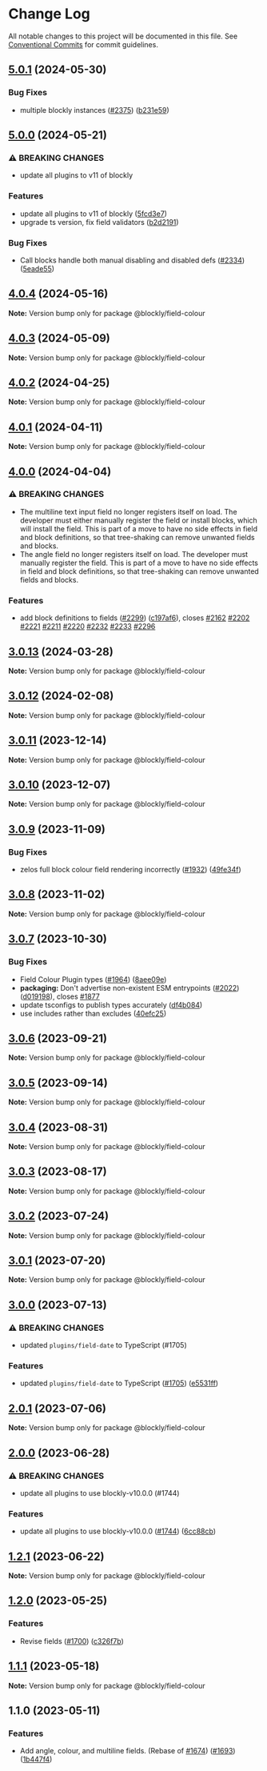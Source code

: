 # Change Log

All notable changes to this project will be documented in this file.
See [Conventional Commits](https://conventionalcommits.org) for commit guidelines.

## [5.0.1](https://github.com/google/blockly-samples/compare/@blockly/field-colour@5.0.0...@blockly/field-colour@5.0.1) (2024-05-30)


### Bug Fixes

* multiple blockly instances ([#2375](https://github.com/google/blockly-samples/issues/2375)) ([b231e59](https://github.com/google/blockly-samples/commit/b231e598f2f5f5b0abbfd01d981e35572ad50a26))



## [5.0.0](https://github.com/google/blockly-samples/compare/@blockly/field-colour@4.0.4...@blockly/field-colour@5.0.0) (2024-05-21)


### ⚠ BREAKING CHANGES

* update all plugins to v11 of blockly

### Features

* update all plugins to v11 of blockly ([5fcd3e7](https://github.com/google/blockly-samples/commit/5fcd3e7d53eaadffe9bda9a378b404d34b2f8be2))
* upgrade ts version, fix field validators ([b2d2191](https://github.com/google/blockly-samples/commit/b2d2191ff11b30347b33f95acf6e58f7ce54d004))


### Bug Fixes

* Call blocks handle both manual disabling and disabled defs ([#2334](https://github.com/google/blockly-samples/issues/2334)) ([5eade55](https://github.com/google/blockly-samples/commit/5eade55779c4022d14ad4472ff32c93c78199887))



## [4.0.4](https://github.com/google/blockly-samples/compare/@blockly/field-colour@4.0.3...@blockly/field-colour@4.0.4) (2024-05-16)

**Note:** Version bump only for package @blockly/field-colour





## [4.0.3](https://github.com/google/blockly-samples/compare/@blockly/field-colour@4.0.2...@blockly/field-colour@4.0.3) (2024-05-09)

**Note:** Version bump only for package @blockly/field-colour





## [4.0.2](https://github.com/google/blockly-samples/compare/@blockly/field-colour@4.0.1...@blockly/field-colour@4.0.2) (2024-04-25)

**Note:** Version bump only for package @blockly/field-colour





## [4.0.1](https://github.com/google/blockly-samples/compare/@blockly/field-colour@4.0.0...@blockly/field-colour@4.0.1) (2024-04-11)

**Note:** Version bump only for package @blockly/field-colour





## [4.0.0](https://github.com/google/blockly-samples/compare/@blockly/field-colour@3.0.13...@blockly/field-colour@4.0.0) (2024-04-04)


### ⚠ BREAKING CHANGES

* The multiline text input field no longer registers itself on load. The developer must either manually register the field or install blocks, which will install the field. This is part of a move to have no side effects in field and block definitions, so that tree-shaking can remove unwanted fields and blocks.
* The angle field no longer registers itself on load. The developer must manually register the field. This is part of a move to have no side effects in field and block definitions, so that tree-shaking can remove unwanted fields and blocks.

### Features

* add block definitions to fields ([#2299](https://github.com/google/blockly-samples/issues/2299)) ([c197af6](https://github.com/google/blockly-samples/commit/c197af6c67bc989bbdb4e83a62abc08167bcbbfe)), closes [#2162](https://github.com/google/blockly-samples/issues/2162) [#2202](https://github.com/google/blockly-samples/issues/2202) [#2221](https://github.com/google/blockly-samples/issues/2221) [#2211](https://github.com/google/blockly-samples/issues/2211) [#2220](https://github.com/google/blockly-samples/issues/2220) [#2232](https://github.com/google/blockly-samples/issues/2232) [#2233](https://github.com/google/blockly-samples/issues/2233) [#2296](https://github.com/google/blockly-samples/issues/2296)



## [3.0.13](https://github.com/google/blockly-samples/compare/@blockly/field-colour@3.0.12...@blockly/field-colour@3.0.13) (2024-03-28)

**Note:** Version bump only for package @blockly/field-colour





## [3.0.12](https://github.com/google/blockly-samples/compare/@blockly/field-colour@3.0.11...@blockly/field-colour@3.0.12) (2024-02-08)

**Note:** Version bump only for package @blockly/field-colour





## [3.0.11](https://github.com/google/blockly-samples/compare/@blockly/field-colour@3.0.10...@blockly/field-colour@3.0.11) (2023-12-14)

**Note:** Version bump only for package @blockly/field-colour





## [3.0.10](https://github.com/google/blockly-samples/compare/@blockly/field-colour@3.0.9...@blockly/field-colour@3.0.10) (2023-12-07)

**Note:** Version bump only for package @blockly/field-colour





## [3.0.9](https://github.com/google/blockly-samples/compare/@blockly/field-colour@3.0.8...@blockly/field-colour@3.0.9) (2023-11-09)


### Bug Fixes

* zelos full block colour field rendering incorrectly ([#1932](https://github.com/google/blockly-samples/issues/1932)) ([49fe34f](https://github.com/google/blockly-samples/commit/49fe34fa887af1c6295fbcd294839d20fb86b0c8))



## [3.0.8](https://github.com/google/blockly-samples/compare/@blockly/field-colour@3.0.7...@blockly/field-colour@3.0.8) (2023-11-02)

**Note:** Version bump only for package @blockly/field-colour





## [3.0.7](https://github.com/google/blockly-samples/compare/@blockly/field-colour@3.0.6...@blockly/field-colour@3.0.7) (2023-10-30)


### Bug Fixes

* Field Colour Plugin types ([#1964](https://github.com/google/blockly-samples/issues/1964)) ([8aee09e](https://github.com/google/blockly-samples/commit/8aee09e9375cbcff65cc7b39530daaa3bdf84182))
* **packaging:** Don't advertise non-existent ESM entrypoints ([#2022](https://github.com/google/blockly-samples/issues/2022)) ([d019198](https://github.com/google/blockly-samples/commit/d0191984399b784e2928b8fb4c58257bfa857655)), closes [#1877](https://github.com/google/blockly-samples/issues/1877)
* update tsconfigs to publish types accurately ([df4b084](https://github.com/google/blockly-samples/commit/df4b0844af712f5025a2ec842458b828f3147676))
* use includes rather than excludes ([40efc25](https://github.com/google/blockly-samples/commit/40efc255329e3ca476ccc247b95a2d05dd77b45e))



## [3.0.6](https://github.com/google/blockly-samples/compare/@blockly/field-colour@3.0.5...@blockly/field-colour@3.0.6) (2023-09-21)

**Note:** Version bump only for package @blockly/field-colour





## [3.0.5](https://github.com/google/blockly-samples/compare/@blockly/field-colour@3.0.4...@blockly/field-colour@3.0.5) (2023-09-14)

**Note:** Version bump only for package @blockly/field-colour





## [3.0.4](https://github.com/google/blockly-samples/compare/@blockly/field-colour@3.0.3...@blockly/field-colour@3.0.4) (2023-08-31)

**Note:** Version bump only for package @blockly/field-colour





## [3.0.3](https://github.com/google/blockly-samples/compare/@blockly/field-colour@3.0.2...@blockly/field-colour@3.0.3) (2023-08-17)

**Note:** Version bump only for package @blockly/field-colour





## [3.0.2](https://github.com/google/blockly-samples/compare/@blockly/field-colour@3.0.1...@blockly/field-colour@3.0.2) (2023-07-24)

**Note:** Version bump only for package @blockly/field-colour





## [3.0.1](https://github.com/google/blockly-samples/compare/@blockly/field-colour@3.0.0...@blockly/field-colour@3.0.1) (2023-07-20)

**Note:** Version bump only for package @blockly/field-colour





## [3.0.0](https://github.com/google/blockly-samples/compare/@blockly/field-colour@2.0.1...@blockly/field-colour@3.0.0) (2023-07-13)


### ⚠ BREAKING CHANGES

* updated `plugins/field-date` to TypeScript (#1705)

### Features

* updated `plugins/field-date` to TypeScript ([#1705](https://github.com/google/blockly-samples/issues/1705)) ([e5531ff](https://github.com/google/blockly-samples/commit/e5531fffe188ee361a16fe48ed126b34e51a8d30))



## [2.0.1](https://github.com/google/blockly-samples/compare/@blockly/field-colour@2.0.0...@blockly/field-colour@2.0.1) (2023-07-06)

**Note:** Version bump only for package @blockly/field-colour





## [2.0.0](https://github.com/google/blockly-samples/compare/@blockly/field-colour@1.2.1...@blockly/field-colour@2.0.0) (2023-06-28)


### ⚠ BREAKING CHANGES

* update all plugins to use blockly-v10.0.0 (#1744)

### Features

* update all plugins to use blockly-v10.0.0 ([#1744](https://github.com/google/blockly-samples/issues/1744)) ([6cc88cb](https://github.com/google/blockly-samples/commit/6cc88cbef39d4ad664a668d3d46eb29ba7292f9c))



## [1.2.1](https://github.com/google/blockly-samples/compare/@blockly/field-colour@1.2.0...@blockly/field-colour@1.2.1) (2023-06-22)

**Note:** Version bump only for package @blockly/field-colour





## [1.2.0](https://github.com/google/blockly-samples/compare/@blockly/field-colour@1.1.1...@blockly/field-colour@1.2.0) (2023-05-25)


### Features

* Revise fields ([#1700](https://github.com/google/blockly-samples/issues/1700)) ([c326f7b](https://github.com/google/blockly-samples/commit/c326f7b1ef54fe45387046c693ebd5afe2b2c571))



## [1.1.1](https://github.com/google/blockly-samples/compare/@blockly/field-colour@1.1.0...@blockly/field-colour@1.1.1) (2023-05-18)

**Note:** Version bump only for package @blockly/field-colour





## 1.1.0 (2023-05-11)


### Features

* Add angle, colour, and multiline fields. (Rebase of [#1674](https://github.com/google/blockly-samples/issues/1674)) ([#1693](https://github.com/google/blockly-samples/issues/1693)) ([1b447f4](https://github.com/google/blockly-samples/commit/1b447f41d6293f14e846b8a4d82d289a5637a99a))
